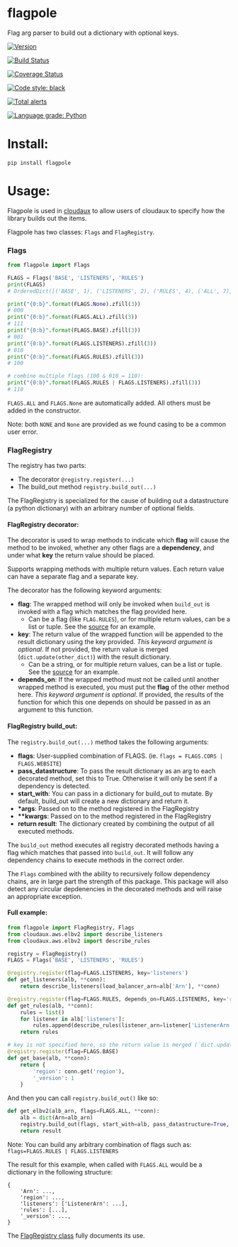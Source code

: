 # flagpole
Flag arg parser to build out a dictionary with optional keys.

[![Version](http://img.shields.io/pypi/v/flagpole.svg?style=flat)](https://pypi.python.org/pypi/flagpole/)

[![Build Status](https://travis-ci.org/scriptsrc/flagpole.svg?branch=master)](https://travis-ci.org/scriptsrc/flagpole)

[![Coverage Status](https://coveralls.io/repos/github/scriptsrc/flagpole/badge.svg?branch=master&1)](https://coveralls.io/github/scriptsrc/flagpole?branch=master)

[![Code style: black](https://img.shields.io/badge/code%20style-black-000000.svg)](https://github.com/python/black)

[![Total alerts](https://img.shields.io/lgtm/alerts/g/scriptsrc/flagpole.svg?logo=lgtm&logoWidth=18)](https://lgtm.com/projects/g/scriptsrc/flagpole/alerts/)

[![Language grade: Python](https://img.shields.io/lgtm/grade/python/g/scriptsrc/flagpole.svg?logo=lgtm&logoWidth=18)](https://lgtm.com/projects/g/scriptsrc/flagpole/context:python)

# Install:

`pip install flagpole`

# Usage:

Flagpole is used in [cloudaux](https://github.com/Netflix-Skunkworks/cloudaux) to allow users of cloudaux to specify how the library builds out the items.

Flagpole has two classes: `Flags` and `FlagRegistry`.

### Flags
```python
from flagpole import Flags

FLAGS = Flags('BASE', 'LISTENERS', 'RULES')
print(FLAGS)
# OrderedDict([('BASE', 1), ('LISTENERS', 2), ('RULES', 4), ('ALL', 7), ('None', 0), ('NONE', 0)])

print("{0:b}".format(FLAGS.None).zfill(3))
# 000
print("{0:b}".format(FLAGS.ALL).zfill(3))
# 111
print("{0:b}".format(FLAGS.BASE).zfill(3))
# 001
print("{0:b}".format(FLAGS.LISTENERS).zfill(3))
# 010
print("{0:b}".format(FLAGS.RULES).zfill(3))
# 100

# combine multiple flags (100 & 010 = 110):
print("{0:b}".format(FLAGS.RULES | FLAGS.LISTENERS).zfill(3))
# 110
```

`FLAGS.ALL` and `FLAGS.None` are automatically added.  All others must be added in the constructor.

Note: both `NONE` and `None` are provided as we found casing to be a common user error.

### FlagRegistry

The registry has two parts:
- The decorator `@registry.register(...)`
- The build_out method `registry.build_out(...)`

The FlagRegistry is specialized for the cause of building out a datastructure (a python dictionary) with an arbitrary number of optional fields.

#### FlagRegistry decorator:

The decorator is used to wrap methods to indicate which __flag__ will cause the method to be invoked, whether any other flags are a __dependency__, and under what __key__ the return value should be placed.

Supports wrapping methods with multiple return values.  Each return value can have a separate flag and a separate key.

The decorator has the following keyword arguments:
- __flag__: The wrapped method will only be invoked when `build_out` is invoked with a flag which matches the flag provided here.
    - Can be a flag (like `FLAG.RULES`), or for multiple return values, can be a list or tuple.  See the [source](flagpole/__init__.py) for an example.
- __key__: The return value of the wrapped function will be appended to the result dictionary using the key provided. *This keyword argument is optional*.  If not provided, the return value is merged (`dict.update(other_dict)`) with the result dictionary.
    - Can be a string, or for multiple return values, can be a list or tuple.  See the [source](flagpole/__init__.py) for an example.
- __depends_on__: If the wrapped method must not be called until another wrapped method is executed, you must put the __flag__ of the other method here.  *This keyword argument is optional*.  If provided, the results of the function for which this one depends on should be passed in as an argument to this function.

#### FlagRegistry build_out:

The `registry.build_out(...)` method takes the following arguments:

 - __flags__: User-supplied combination of FLAGS.  (ie. `flags = FLAGS.CORS | FLAGS.WEBSITE`)
 - __pass_datastructure__: To pass the result dictionary as an arg to each decorated method, set this to True.  Otherwise it will only be sent if a dependency is detected.
 - __start_with__: You can pass in a dictionary for build_out to mutate. By default, build_out will create a new dictionary and return it.
 - __*args__: Passed on to the method registered in the FlagRegistry
 - __**kwargs__: Passed on to the method registered in the FlagRegistry
 - __return result__: The dictionary created by combining the output of all executed methods.

The `build_out` method executes all registry decorated methods having a flag which matches that passed into `build_out`.
It will follow any dependency chains to execute methods in the correct order.

The `Flags` combined with the ability to recursively follow dependency chains, are in large part the strength of this package.  This package will also detect any circular depdenencies in the decorated methods and will raise an appropriate exception.

#### Full example:

```python
from flagpole import FlagRegistry, Flags
from cloudaux.aws.elbv2 import describe_listeners
from cloudaux.aws.elbv2 import describe_rules

registry = FlagRegistry()
FLAGS = Flags('BASE', 'LISTENERS', 'RULES')

@registry.register(flag=FLAGS.LISTENERS, key='listeners')
def get_listeners(alb, **conn):
    return describe_listeners(load_balancer_arn=alb['Arn'], **conn)

@registry.register(flag=FLAGS.RULES, depends_on=FLAGS.LISTENERS, key='rules')
def get_rules(alb, **conn):
    rules = list()
    for listener in alb['listeners']:
        rules.append(describe_rules(listener_arn=listener['ListenerArn'], **conn))
    return rules

# key is not specified here, so the return value is merged (`dict.update(other_dict)`) with the result dictionary.
@registry.register(flag=FLAGS.BASE)
def get_base(alb, **conn):
    return {
        'region': conn.get('region'),
        '_version': 1
    }
```

And then you can call `registry.build_out()` like so:

```python
def get_elbv2(alb_arn, flags=FLAGS.ALL, **conn):
    alb = dict(Arn=alb_arn)
    registry.build_out(flags, start_with=alb, pass_datastructure=True, **conn)
    return result
```

Note: You can build any arbitrary combination of flags such as: `flags=FLAGS.RULES | FLAGS.LISTENERS`

The result for this example, when called with `FLAGS.ALL` would be a dictionary in the following structure:

```
{
    'Arn': ...,
    'region': ...,
    'listeners': ['ListenerArn': ...],
    'rules': [...],
    '_version': ...,
}
```

The [FlagRegistry class](flagpole/__init__.py) fully documents its use.